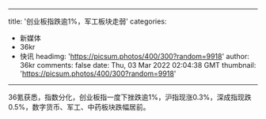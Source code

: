 
---
title: '创业板指跌逾1%，军工板块走弱'
categories: 
 - 新媒体
 - 36kr
 - 快讯
headimg: 'https://picsum.photos/400/300?random=9918'
author: 36kr
comments: false
date: Thu, 03 Mar 2022 02:04:38 GMT
thumbnail: 'https://picsum.photos/400/300?random=9918'
---

<div>   
36氪获悉，指数分化，创业板指一度下挫跌逾1%，沪指现涨0.3%，深成指现跌0.5%，数字货币、军工、中药板块跌幅居前。  
</div>
            